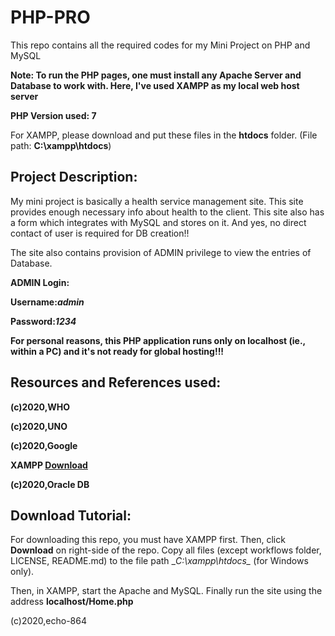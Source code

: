 # PHP-PRO
This repo contains all the required codes for my Mini Project on PHP and MySQL

__Note: To run the PHP pages, one must install any Apache Server and Database to work with. Here, I've used XAMPP as my local web host server__

__PHP Version used: 7__

For XAMPP, please download and put these files in the __htdocs__ folder. (File path: __C:\\xampp\htdocs__)

## Project Description:
My mini project is basically a health service management site. This site provides enough necessary info about health to the client. This site also has a form which integrates with MySQL and stores on it. And yes, no direct contact of user is required for DB creation!!

The site also contains provision of ADMIN privilege to view the entries of Database.

__ADMIN Login:__

  __Username:*admin*__
  
  __Password:*1234*__


__For personal reasons, this PHP application runs only on localhost (ie., within a PC) and it's not ready for global hosting!!!__

## Resources and References used:

__(c)2020,WHO__ 

__(c)2020,UNO__

__(c)2020,Google__

__XAMPP [Download](https://www.apachefriends.org/index.html)__

__(c)2020,Oracle DB__

## Download Tutorial:

For downloading this repo, you must have XAMPP first. Then, click **Download** on right-side of the repo. Copy all files (except workflows folder, LICENSE, README.md) to the file path __C:\\xampp\htdocs\__ (for Windows only).

Then, in XAMPP, start the Apache and MySQL. Finally run the site using the address __localhost/Home.php__


(c)2020,echo-864
